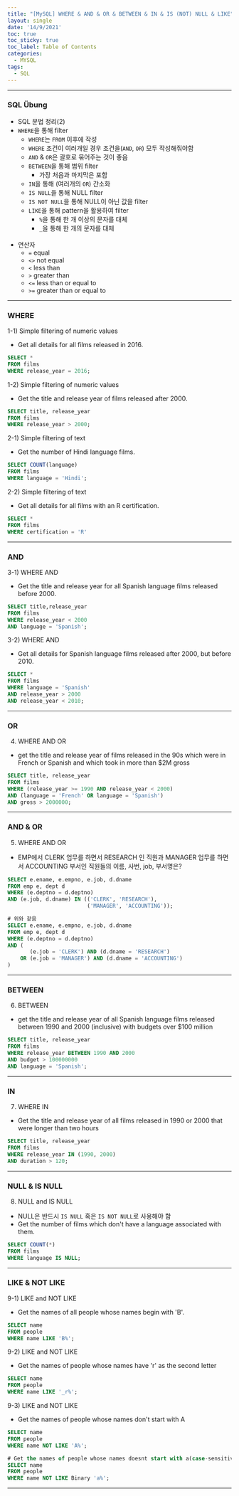 ```yaml
---
title: "[MySQL] WHERE & AND & OR & BETWEEN & IN & IS (NOT) NULL & LIKE"
layout: single
date: '14/9/2021'
toc: true
toc_sticky: true
toc_label: Table of Contents
categories:
  - MYSQL
tags:
  - SQL
---
```



---
### SQL Übung
* SQL 문법 정리(2)
* ```WHERE```을 통해 filter
    * ```WHERE```는 ```FROM``` 이후에 작성
    * ```WHERE``` 조건이 여러개일 경우 조건을(```AND```, ```OR```) 모두 작성해줘야함
    * `AND` & `OR`은 괄호로 묶어주는 것이 좋음
    * ```BETWEEN```을 통해 범위 filter
        * 가장 처음과 마지막은 포함
    * ```IN```을 통해 (여러개의 ```OR```) 간소화
    * ```IS NULL```을 통해 NULL filter
    * ```IS NOT NULL```을 통해 NULL이 아닌 값을 filter
    * ```LIKE```을 통해 pattern을 활용하여 filter
        * ```%```을 통해 한 개 이상의 문자를 대체
        * ```_```을 통해 한 개의 문자를 대체
<br><br>
* 연산자
    * ```=``` equal
    * ```<>``` not equal
    * ```<``` less than
    * ```>``` greater than
    * ```<=``` less than or equal to
    * ```>=``` greater than or equal to

---

### WHERE
1-1) Simple filtering of numeric values
* Get all details for all films released in 2016.

```sql
SELECT *
FROM films
WHERE release_year = 2016;
```

1-2) Simple filtering of numeric values
* Get the title and release year of films released after 2000.

```sql
SELECT title, release_year
FROM films
WHERE release_year > 2000;
```

2-1) Simple filtering of text
* Get the number of Hindi language films.

```sql
SELECT COUNT(language)
FROM films
WHERE language = 'Hindi';
```

2-2) Simple filtering of text
* Get all details for all films with an R certification.

```sql
SELECT *
FROM films
WHERE certification = 'R'
```
---

### AND
3-1) WHERE AND
* Get the title and release year for all Spanish language films released before 2000.

```sql
SELECT title,release_year
FROM films
WHERE release_year < 2000
AND language = 'Spanish';
```

3-2) WHERE AND
* Get all details for Spanish language films released after 2000, but before 2010.

```sql
SELECT *
FROM films
WHERE language = 'Spanish'
AND release_year > 2000
AND release_year < 2010;
```
---

### OR
4) WHERE AND OR
* get the title and release year of films released in the 90s which were in French or Spanish and which took in more than $2M gross

```sql
SELECT title, release_year
FROM films
WHERE (release_year >= 1990 AND release_year < 2000)
AND (language = 'French' OR language = 'Spanish')
AND gross > 2000000;
```
---

### AND & OR
5) WHERE AND OR
* EMP에서 CLERK 업무를 하면서 RESEARCH 인 직원과 MANAGER 업무를 하면서 ACCOUNTING 부서인 직원들의 이름, 사번, job, 부서명은?

```sql
SELECT e.ename, e.empno, e.job, d.dname
FROM emp e, dept d 
WHERE (e.deptno = d.deptno)
AND (e.job, d.dname) IN (('CLERK', 'RESEARCH'), 
						 ('MANAGER', 'ACCOUNTING'));

# 위와 같음
SELECT e.ename, e.empno, e.job, d.dname
FROM emp e, dept d 
WHERE (e.deptno = d.deptno) 
AND (
	   (e.job = 'CLERK') AND (d.dname = 'RESEARCH') 
	OR (e.job = 'MANAGER') AND (d.dname = 'ACCOUNTING') 
)
```
---

### BETWEEN
6) BETWEEN
* get the title and release year of all Spanish language films released between 1990 and 2000 (inclusive) with budgets over $100 million

```sql
SELECT title, release_year
FROM films
WHERE release_year BETWEEN 1990 AND 2000
AND budget > 100000000
AND language = 'Spanish';
```
---

### IN
7) WHERE IN
* Get the title and release year of all films released in 1990 or 2000 that were longer than two hours

```sql
SELECT title, release_year
FROM films
WHERE release_year IN (1990, 2000)
AND duration > 120;
```
---

### NULL & IS NULL
8) NULL and IS NULL
* NULL은 반드시 `IS NULL` 혹은 `IS NOT NULL`로 사용해야 함
* Get the number of films which don't have a language associated with them.

```sql
SELECT COUNT(*)
FROM films
WHERE language IS NULL;
```
---

### LIKE & NOT LIKE
9-1) LIKE and NOT LIKE
* Get the names of all people whose names begin with 'B'.

```sql
SELECT name
FROM people
WHERE name LIKE 'B%';
```

9-2) LIKE and NOT LIKE
* Get the names of people whose names have 'r' as the second letter

```sql
SELECT name
FROM people
WHERE name LIKE '_r%';
```

9-3) LIKE and NOT LIKE
* Get the names of people whose names don't start with A

```sql
SELECT name
FROM people
WHERE name NOT LIKE 'A%';

# Get the names of people whose names doesnt start with a(case-sensitive)
SELECT name
FROM people
WHERE name NOT LIKE Binary 'a%';
```

---